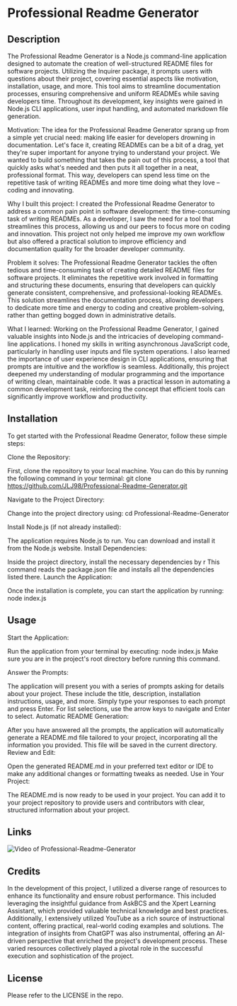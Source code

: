 # Professional Readme Generator

## Description
The Professional Readme Generator is a Node.js command-line application designed to automate the creation of well-structured README files for software projects. Utilizing the Inquirer package, it prompts users with questions about their project, covering essential aspects like motivation, installation, usage, and more. This tool aims to streamline documentation processes, ensuring comprehensive and uniform READMEs while saving developers time. Throughout its development, key insights were gained in Node.js CLI applications, user input handling, and automated markdown file generation.

Motivation:
 The idea for the Professional Readme Generator sprang up from a simple yet crucial need: making life easier for developers drowning in documentation. Let's face it, creating READMEs can be a bit of a drag, yet they're super important for anyone trying to understand your project. We wanted to build something that takes the pain out of this process, a tool that quickly asks what's needed and then puts it all together in a neat, professional format. This way, developers can spend less time on the repetitive task of writing READMEs and more time doing what they love – coding and innovating.


Why I built this project:
 I created the Professional Readme Generator to address a common pain point in software development: the time-consuming task of writing READMEs. As a developer, I saw the need for a tool that streamlines this process, allowing us and our peers to focus more on coding and innovation. This project not only helped me improve my own workflow but also offered a practical solution to improve efficiency and documentation quality for the broader developer community.


Problem it solves:
 The Professional Readme Generator tackles the often tedious and time-consuming task of creating detailed README files for software projects. It eliminates the repetitive work involved in formatting and structuring these documents, ensuring that developers can quickly generate consistent, comprehensive, and professional-looking READMEs. This solution streamlines the documentation process, allowing developers to dedicate more time and energy to coding and creative problem-solving, rather than getting bogged down in administrative details.



What I learned:
Working on the Professional Readme Generator, I gained valuable insights into Node.js and the intricacies of developing command-line applications. I honed my skills in writing asynchronous JavaScript code, particularly in handling user inputs and file system operations. I also learned the importance of user experience design in CLI applications, ensuring that prompts are intuitive and the workflow is seamless. Additionally, this project deepened my understanding of modular programming and the importance of writing clean, maintainable code. It was a practical lesson in automating a common development task, reinforcing the concept that efficient tools can significantly improve workflow and productivity.


## Installation
To get started with the Professional Readme Generator, follow these simple steps:

Clone the Repository:

First, clone the repository to your local machine. You can do this by running the following command in your terminal:
 git clone https://github.com/JLJ98/Professional-Readme-Generator.git

Navigate to the Project Directory:

Change into the project directory using: cd Professional-Readme-Generator

Install Node.js (if not already installed):

The application requires Node.js to run. You can download and install it from the Node.js website.
Install Dependencies:

Inside the project directory, install the necessary dependencies by r
This command reads the package.json file and installs all the dependencies listed there.
Launch the Application:

Once the installation is complete, you can start the application by running:
node index.js


## Usage

Start the Application:

Run the application from your terminal by executing:
node index.js
Make sure you are in the project's root directory before running this command.

Answer the Prompts:

The application will present you with a series of prompts asking for details about your project. These include the title, description, installation instructions, usage, and more.
Simply type your responses to each prompt and press Enter. For list selections, use the arrow keys to navigate and Enter to select.
Automatic README Generation:

After you have answered all the prompts, the application will automatically generate a README.md file tailored to your project, incorporating all the information you provided.
This file will be saved in the current directory.
Review and Edit:

Open the generated README.md in your preferred text editor or IDE to make any additional changes or formatting tweaks as needed.
Use in Your Project:

The README.md is now ready to be used in your project. You can add it to your project repository to provide users and contributors with clear, structured information about your project.

## Links
![Video of Professional-Readme-Generator](https://drive.google.com/file/d/1mXI_Y1pFiHQxoeDe8ufAAeFZHSAUVqB2/view?usp=sharing)


## Credits

In the development of this project, I utilized a diverse range of resources to enhance its functionality and ensure robust performance. This included leveraging the insightful guidance from AskBCS and the Xpert Learning Assistant, which provided valuable technical knowledge and best practices. Additionally, I extensively utilized YouTube as a rich source of instructional content, offering practical, real-world coding examples and solutions. The integration of insights from ChatGPT was also instrumental, offering an AI-driven perspective that enriched the project's development process. These varied resources collectively played a pivotal role in the successful execution and sophistication of the project.


## License

Please refer to the LICENSE in the repo.
